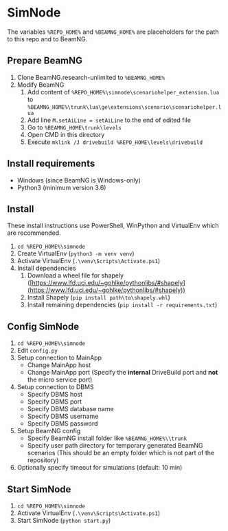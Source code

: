# SimNode
The variables `%REPO_HOME%` and `%BEAMNG_HOME%` are placeholders for the path to this repo and to BeamNG.

## Prepare BeamNG
1. Clone BeamNG.research-unlimited to `%BEAMNG_HOME%`
1. Modify BeamNG
    1. Add content of `%REPO_HOME%\simnode\scenariohelper_extension.lua` to `%BEAMNG_HOME%\trunk\lua\ge\extensions\scenario\scenariohelper.lua`
    1. Add line `M.setAiLine = setAiLine` to the end of edited file
    1. Go to `%BEAMNG_HOME\trunk\levels`
    1. Open CMD in this directory
    1. Execute `mklink /J drivebuild %REPO_HOME\levels\drivebuild`

## Install requirements
- Windows (since BeamNG is Windows-only)
- Python3 (minimum version 3.6)

## Install
These install instructions use PowerShell, WinPython and VirtualEnv which are recommended.
1. `cd %REPO_HOME%\simnode`
1. Create VirtualEnv (`python3 -m venv venv`)
1. Activate VirtualEnv (`.\venv\Scripts\Activate.ps1`)
1. Install dependencies
    1. Download a wheel file for shapely ([https://www.lfd.uci.edu/~gohlke/pythonlibs/#shapely](https://www.lfd.uci.edu/~gohlke/pythonlibs/#shapely))
    1. Install Shapely (`pip install path\to\shapely.whl`)
    1. Install remaining dependencies (`pip install -r requirements.txt`)

## Config SimNode
1. `cd %REPO_HOME%\simnode`
1. Edit `config.py`
1. Setup connection to MainApp
    - Change MainApp host
    - Change MainApp port (Specify the **internal** DriveBuild port and **not** the micro service port)
1. Setup connection to DBMS
    - Specify DBMS host
    - Specify DBMS port
    - Specify DBMS database name
    - Specify DBMS username
    - Specify DBMS password
1. Setup BeamNG config
    - Specify BeamNG install folder like `%BEAMNG_HOME%\\trunk`
    - Specify user path directory for temporary generated BeamNG scenarios (This should be an empty folder which is not part of the repository)
1. Optionally specify timeout for simulations (default: 10 min)

## Start SimNode
1. `cd %REPO_HOME%\simnode`
1. Activate VirtualEnv (`.\venv\Scripts\Activate.ps1`)
1. Start SimNode (`python start.py`)

